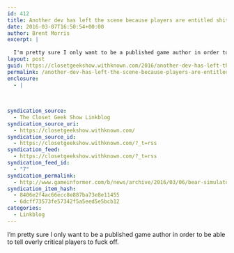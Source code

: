 ```yaml
---
id: 412
title: Another dev has left the scene because players are entitled shits with no awareness of the effort in making a game
date: 2016-03-07T16:50:54+00:00
author: Brent Morris
excerpt: |
  
  I'm pretty sure I only want to be a published game author in order to be able to tell overly critical players to fuck off.
layout: post
guid: https://closetgeekshow.withknown.com/2016/another-dev-has-left-the-scene-because-players-are-entitled
permalink: /another-dev-has-left-the-scene-because-players-are-entitled-shits-with-no-awareness-of-the-effort-in-making-a-game/
enclosure:
  - |
    
    
    
syndication_source:
  - The Closet Geek Show Linkblog
syndication_source_uri:
  - https://closetgeekshow.withknown.com/
syndication_source_id:
  - https://closetgeekshow.withknown.com/?_t=rss
syndication_feed:
  - https://closetgeekshow.withknown.com/?_t=rss
syndication_feed_id:
  - "7"
syndication_permalink:
  - http://www.gameinformer.com/b/news/archive/2016/03/06/bear-simulator-developer-cancels-development.aspx?
syndication_item_hash:
  - 8406e2f4ac66ecc8e887ba73e8e11455
  - 6dcff73573fe57342f5a5eed5e5bcb12
categories:
  - Linkblog
---
```

<div class="known-bookmark">
  <p>
    I&#8217;m pretty sure I only want to be a published game author in order to be able to tell overly critical players to fuck off.
  </p>
</div>